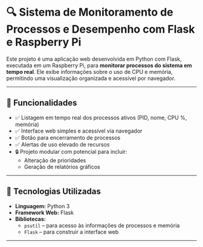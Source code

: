 # 🔍 Sistema de Monitoramento de Processos e Desempenho com Flask e Raspberry Pi

Este projeto é uma aplicação web desenvolvida em Python com Flask, executada em um Raspberry Pi, para **monitorar processos do sistema em tempo real**. Ele exibe informações sobre o uso de CPU e memória, permitindo uma visualização organizada e acessível por navegador.

---

## 📌 Funcionalidades

- ✅ Listagem em tempo real dos processos ativos (PID, nome, CPU %, memória)
- ✅ Interface web simples e acessível via navegador
- ✅ Botão para encerramento de processos
- ✅ Alertas de uso elevado de recursos
- 🔒 Projeto modular com potencial para incluir:
  - Alteração de prioridades
  - Geração de relatórios gráficos

---

## 🧰 Tecnologias Utilizadas

- **Linguagem:** Python 3
- **Framework Web:** Flask
- **Bibliotecas:** 
  - `psutil` – para acesso às informações de processos e memória
  - `Flask` – para construir a interface web

---
